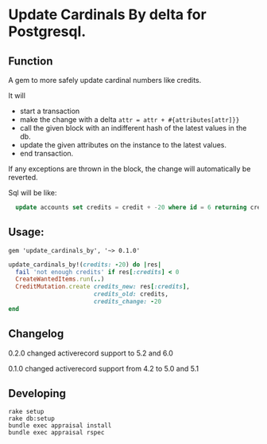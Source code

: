 # Update Cardinals By delta for Postgresql.

## Function

A gem to more safely update cardinal numbers like credits.

It will
* start a transaction
* make the change with a delta `attr = attr + #{attributes[attr]}}`
* call the given block with an indifferent hash of the latest values in the db.
* update the given attributes on the instance to the latest values.
* end transaction.

If any exceptions are thrown in the block, the change will automatically be reverted.

Sql will be like:

```sql
  update accounts set credits = credit + -20 where id = 6 returning credits
```

## Usage:

```Gemfile
gem 'update_cardinals_by', '~> 0.1.0'
```

```ruby
update_cardinals_by!(credits: -20) do |res|
  fail 'not enough credits' if res[:credits] < 0
  CreateWantedItems.run(..)
  CreditMutation.create credits_new: res[:credits],
                        credits_old: credits,
                        credits_change: -20
end
```

## Changelog

0.2.0 changed activerecord support to 5.2 and 6.0

0.1.0 changed activerecord support from 4.2 to 5.0 and 5.1

## Developing

```
rake setup
rake db:setup
bundle exec appraisal install
bundle exec appraisal rspec
```
